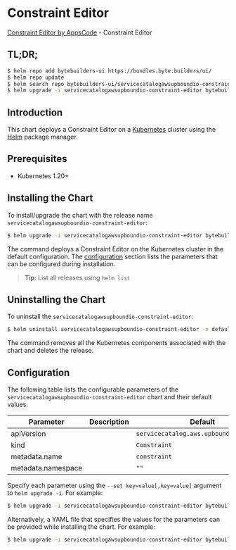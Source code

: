 # Constraint Editor

[Constraint Editor by AppsCode](https://byte.builders) - Constraint Editor

## TL;DR;

```bash
$ helm repo add bytebuilders-ui https://bundles.byte.builders/ui/
$ helm repo update
$ helm search repo bytebuilders-ui/servicecatalogawsupboundio-constraint-editor --version=v0.4.18
$ helm upgrade -i servicecatalogawsupboundio-constraint-editor bytebuilders-ui/servicecatalogawsupboundio-constraint-editor -n default --create-namespace --version=v0.4.18
```

## Introduction

This chart deploys a Constraint Editor on a [Kubernetes](http://kubernetes.io) cluster using the [Helm](https://helm.sh) package manager.

## Prerequisites

- Kubernetes 1.20+

## Installing the Chart

To install/upgrade the chart with the release name `servicecatalogawsupboundio-constraint-editor`:

```bash
$ helm upgrade -i servicecatalogawsupboundio-constraint-editor bytebuilders-ui/servicecatalogawsupboundio-constraint-editor -n default --create-namespace --version=v0.4.18
```

The command deploys a Constraint Editor on the Kubernetes cluster in the default configuration. The [configuration](#configuration) section lists the parameters that can be configured during installation.

> **Tip**: List all releases using `helm list`

## Uninstalling the Chart

To uninstall the `servicecatalogawsupboundio-constraint-editor`:

```bash
$ helm uninstall servicecatalogawsupboundio-constraint-editor -n default
```

The command removes all the Kubernetes components associated with the chart and deletes the release.

## Configuration

The following table lists the configurable parameters of the `servicecatalogawsupboundio-constraint-editor` chart and their default values.

|     Parameter      | Description |                      Default                       |
|--------------------|-------------|----------------------------------------------------|
| apiVersion         |             | <code>servicecatalog.aws.upbound.io/v1beta1</code> |
| kind               |             | <code>Constraint</code>                            |
| metadata.name      |             | <code>constraint</code>                            |
| metadata.namespace |             | <code>""</code>                                    |


Specify each parameter using the `--set key=value[,key=value]` argument to `helm upgrade -i`. For example:

```bash
$ helm upgrade -i servicecatalogawsupboundio-constraint-editor bytebuilders-ui/servicecatalogawsupboundio-constraint-editor -n default --create-namespace --version=v0.4.18 --set apiVersion=servicecatalog.aws.upbound.io/v1beta1
```

Alternatively, a YAML file that specifies the values for the parameters can be provided while
installing the chart. For example:

```bash
$ helm upgrade -i servicecatalogawsupboundio-constraint-editor bytebuilders-ui/servicecatalogawsupboundio-constraint-editor -n default --create-namespace --version=v0.4.18 --values values.yaml
```
